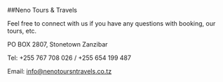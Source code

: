 ##Neno Tours & Travels

Feel free to connect with us if you have any questions with booking, our tours, etc.

PO BOX 2807, Stonetown Zanzibar

Tel: +255 767 708 026 / +255 654 199 487

Email: info@nenotoursntravels.co.tz

